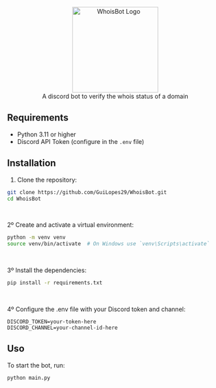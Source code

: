 <p align="center">
    <img src="https://github.com/user-attachments/assets/1747dbaf-459c-402b-8944-cfaf25aa11c6" alt="WhoisBot Logo" width="200"/>
    <br>
    A discord bot to verify the whois status of a domain
</p>

## Requirements

- Python 3.11 or higher
- Discord API Token (configure in the `.env` file)

## Installation

1. Clone the repository:

```sh
git clone https://github.com/GuiLopes29/WhoisBot.git
cd WhoisBot
```

<br>

2º Create and activate a virtual environment:

```sh
python -m venv venv
source venv/bin/activate  # On Windows use `venv\Scripts\activate`
```

<br>

3º Install the dependencies:

```sh
pip install -r requirements.txt
```

<br>

4º Configure the .env file with your Discord token and channel:

```env
DISCORD_TOKEN=your-token-here
DISCORD_CHANNEL=your-channel-id-here
```

## Uso

To start the bot, run:

```sh
python main.py
```
